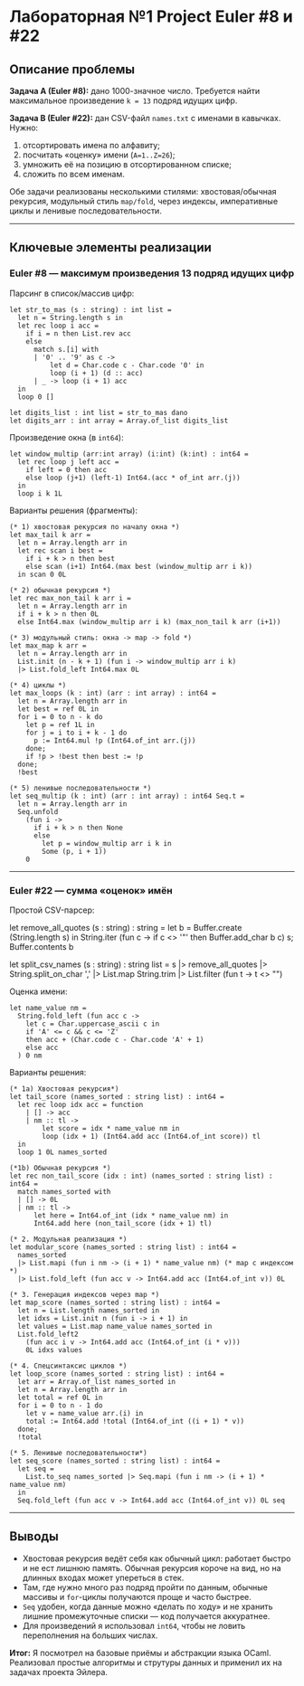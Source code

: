 # Лабораторная №1 Project Euler #8 и #22

## Описание проблемы

**Задача A (Euler #8):** дано 1000-значное число. Требуется найти максимальное произведение `k = 13` подряд идущих цифр.

**Задача B (Euler #22):** дан CSV-файл `names.txt` с именами в кавычках. Нужно:
1) отсортировать имена по алфавиту;
2) посчитать «оценку» имени (`A=1..Z=26`);
3) умножить её на позицию в отсортированном списке;
4) сложить по всем именам.

Обе задачи реализованы несколькими стилями: хвостовая/обычная рекурсия, модульный стиль `map/fold`, через индексы, императивные циклы и ленивые последовательности.

---

## Ключевые элементы реализации

### Euler #8 — максимум произведения 13 подряд идущих цифр

Парсинг в список/массив цифр:

    let str_to_mas (s : string) : int list =
      let n = String.length s in
      let rec loop i acc =
        if i = n then List.rev acc
        else
          match s.[i] with
          | '0' .. '9' as c ->
              let d = Char.code c - Char.code '0' in
              loop (i + 1) (d :: acc)
          | _ -> loop (i + 1) acc
      in
      loop 0 []

    let digits_list : int list = str_to_mas dano
    let digits_arr : int array = Array.of_list digits_list

Произведение окна (в `int64`):

    let window_multip (arr:int array) (i:int) (k:int) : int64 =
      let rec loop j left acc =
        if left = 0 then acc
        else loop (j+1) (left-1) Int64.(acc * of_int arr.(j))
      in
      loop i k 1L

Варианты решения (фрагменты):

    (* 1) хвостовая рекурсия по началу окна *)
    let max_tail k arr =
      let n = Array.length arr in
      let rec scan i best =
        if i + k > n then best
        else scan (i+1) Int64.(max best (window_multip arr i k))
      in scan 0 0L

    (* 2) обычная рекурсия *)
    let rec max_non_tail k arr i =
      let n = Array.length arr in
      if i + k > n then 0L
      else Int64.max (window_multip arr i k) (max_non_tail k arr (i+1))

    (* 3) модульный стиль: окна -> map -> fold *)
    let max_map k arr =
      let n = Array.length arr in
      List.init (n - k + 1) (fun i -> window_multip arr i k)
      |> List.fold_left Int64.max 0L

    (* 4) циклы *)
    let max_loops (k : int) (arr : int array) : int64 =
      let n = Array.length arr in
      let best = ref 0L in
      for i = 0 to n - k do
        let p = ref 1L in
        for j = i to i + k - 1 do
          p := Int64.mul !p (Int64.of_int arr.(j))
        done;
        if !p > !best then best := !p
      done;
      !best

    (* 5) ленивые последовательности *)
    let seq_multip (k : int) (arr : int array) : int64 Seq.t =
      let n = Array.length arr in
      Seq.unfold
        (fun i ->
          if i + k > n then None
          else
            let p = window_multip arr i k in
            Some (p, i + 1))
        0

---

### Euler #22 — сумма «оценок» имён

Простой CSV-парсер:

  let remove_all_quotes (s : string) : string =
    let b = Buffer.create (String.length s) in
    String.iter (fun c -> if c <> '"' then Buffer.add_char b c) s;
    Buffer.contents b

  let split_csv_names (s : string) : string list =
    s
    |> remove_all_quotes
    |> String.split_on_char ','
    |> List.map String.trim
    |> List.filter (fun t -> t <> "")


Оценка имени:

    let name_value nm =
      String.fold_left (fun acc c ->
        let c = Char.uppercase_ascii c in
        if 'A' <= c && c <= 'Z'
        then acc + (Char.code c - Char.code 'A' + 1)
        else acc
      ) 0 nm

Варианты решения:

    (* 1a) Хвостовая рекурсия*)
    let tail_score (names_sorted : string list) : int64 =
      let rec loop idx acc = function
        | [] -> acc
        | nm :: tl ->
            let score = idx * name_value nm in
            loop (idx + 1) (Int64.add acc (Int64.of_int score)) tl
      in
      loop 1 0L names_sorted

    (*1b) Обычная рекурсия *)
    let rec non_tail_score (idx : int) (names_sorted : string list) : int64 =
      match names_sorted with
      | [] -> 0L
      | nm :: tl ->
          let here = Int64.of_int (idx * name_value nm) in
          Int64.add here (non_tail_score (idx + 1) tl)

    (* 2. Модульная реализация *)
    let modular_score (names_sorted : string list) : int64 =
      names_sorted
      |> List.mapi (fun i nm -> (i + 1) * name_value nm) (* map с индексом *)
      |> List.fold_left (fun acc v -> Int64.add acc (Int64.of_int v)) 0L

    (* 3. Генерация индексов через map *)
    let map_score (names_sorted : string list) : int64 =
      let n = List.length names_sorted in
      let idxs = List.init n (fun i -> i + 1) in
      let values = List.map name_value names_sorted in
      List.fold_left2
        (fun acc i v -> Int64.add acc (Int64.of_int (i * v)))
        0L idxs values

    (* 4. Спецсинтаксис циклов *)
    let loop_score (names_sorted : string list) : int64 =
      let arr = Array.of_list names_sorted in
      let n = Array.length arr in
      let total = ref 0L in
      for i = 0 to n - 1 do
        let v = name_value arr.(i) in
        total := Int64.add !total (Int64.of_int ((i + 1) * v))
      done;
      !total

    (* 5. Ленивые последовательности*)
    let seq_score (names_sorted : string list) : int64 =
      let seq =
        List.to_seq names_sorted |> Seq.mapi (fun i nm -> (i + 1) * name_value nm)
      in
      Seq.fold_left (fun acc v -> Int64.add acc (Int64.of_int v)) 0L seq
      
---

## Выводы

- Хвостовая рекурсия ведёт себя как обычный цикл: работает быстро и не ест лишнюю память. Обычная рекурсия короче на вид, но на длинных входах может упереться в стек.
- Там, где нужно много раз подряд пройти по данным, обычные массивы и `for`-циклы получаются проще и часто быстрее.
- `Seq` удобен, когда данные можно «делать по ходу» и не хранить лишние промежуточные списки — код получается аккуратнее.
- Для произведений я использовал `int64`, чтобы не ловить переполнения на больших числах.


**Итог:** Я посмотрел на базовые приёмы и абстракции языка OCaml. Реализовал простые алгоритмы и струтуры данных и применил их на задачах проекта Эйлера. 
